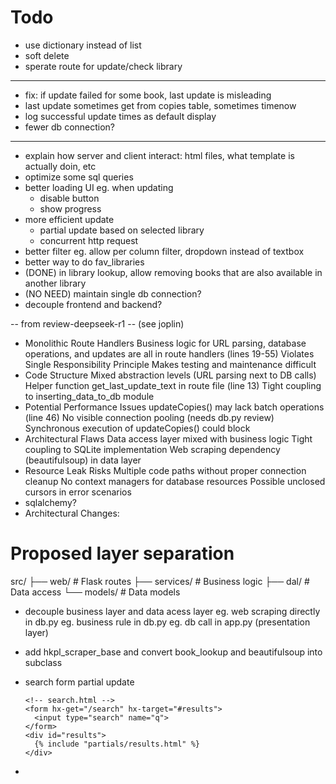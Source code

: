 # Todo

- use dictionary instead of list
- soft delete
- sperate route for update/check library
- -------------
- fix: if update failed for some book, last update is misleading
- last update sometimes get from copies table, sometimes timenow
- log successful update times as default display
- fewer db connection?
  
-------------------------
- explain how server and client interact: html files, what template is actually doin, etc
- optimize some sql queries
- better loading UI eg. when updating 
  - disable button 
  - show progress
- more efficient update
  - partial update based on selected library
  - concurrent http request
- better filter eg. allow per column filter, dropdown instead of textbox
- better way to do fav_libraries
- (DONE) in library lookup, allow removing books that are also available in another library
- (NO NEED) maintain single db connection?
- decouple frontend and backend?



-- from review-deepseek-r1 -- (see joplin)
- Monolithic Route Handlers
  Business logic for URL parsing, database operations, and updates are all in route handlers (lines 19-55)
  Violates Single Responsibility Principle
  Makes testing and maintenance difficult
- Code Structure
  Mixed abstraction levels (URL parsing next to DB calls)
  Helper function get_last_update_text in route file (line 13)
  Tight coupling to inserting_data_to_db module
- Potential Performance Issues
  updateCopies() may lack batch operations (line 46)
  No visible connection pooling (needs db.py review)
  Synchronous execution of updateCopies() could block
- Architectural Flaws
  Data access layer mixed with business logic
  Tight coupling to SQLite implementation
  Web scraping dependency (beautifulsoup) in data layer
- Resource Leak Risks
  Multiple code paths without proper connection cleanup
  No context managers for database resources
  Possible unclosed cursors in error scenarios
- sqlalchemy?
- Architectural Changes:
# Proposed layer separation
src/
├── web/          # Flask routes
├── services/     # Business logic
├── dal/          # Data access
└── models/       # Data models
- decouple business layer and data acess layer
  eg. web scraping directly in db.py
  eg. business rule in db.py
  eg. db call in app.py (presentation layer)


- add hkpl_scraper_base and convert book_lookup and beautifulsoup into subclass
- search form partial update
  ```
  <!-- search.html -->
  <form hx-get="/search" hx-target="#results">
    <input type="search" name="q">
  </form>
  <div id="results">
    {% include "partials/results.html" %}
  </div>
  ```
- 